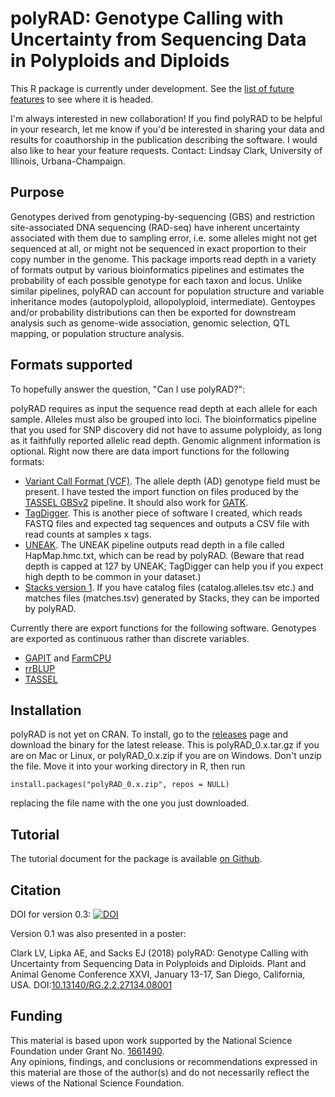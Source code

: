 # polyRAD: Genotype Calling with Uncertainty from Sequencing Data in Polyploids and Diploids

This R package is currently under development.  See the [list of future features](https://github.com/lvclark/polyRAD/wiki/todo) to see where it is headed.

I'm always interested in new collaboration!  If you find polyRAD to be helpful in your research, let me know if you'd be interested in sharing your data and results for coauthorship in the publication describing the software.  I would also like to hear your feature requests.  Contact: Lindsay Clark, University of Illinois, Urbana-Champaign.

## Purpose

Genotypes derived from genotyping-by-sequencing (GBS) and restriction site-associated DNA sequencing (RAD-seq) have inherent uncertainty associated with them due to sampling error, i.e. some alleles might not get sequenced at all, or might not be sequenced in exact proportion to their copy number in the genome.  This package imports read depth in a variety of formats output by various bioinformatics pipelines and estimates the probability of each possible genotype for each taxon and locus.  Unlike similar pipelines, polyRAD can account for population structure and variable inheritance modes (autopolyploid, allopolyploid, intermediate).  Gentoypes and/or probability distributions can then be exported for downstream analysis such as genome-wide association, genomic selection, QTL mapping, or population structure analysis.

## Formats supported

To hopefully answer the question, "Can I use polyRAD?":

polyRAD requires as input the sequence read depth at each allele for each sample.  Alleles must also be grouped into loci.  The bioinformatics pipeline that you used for SNP discovery did not have to assume polyploidy, as long as it faithfully reported allelic read depth.  Genomic alignment information is optional.  Right now there are data import functions for the following formats:

* [Variant Call Format (VCF)](https://samtools.github.io/hts-specs/).  The allele depth (AD) genotype field must be present.  I have tested the import function on files produced by the [TASSEL GBSv2](https://bitbucket.org/tasseladmin/tassel-5-source/wiki/Tassel5GBSv2Pipeline) pipeline.  It should also work for [GATK](https://software.broadinstitute.org/gatk/).
* [TagDigger](https://github.com/lvclark/tagdigger).  This is another piece of software I created, which reads FASTQ files and expected tag sequences and outputs a CSV file with read counts at samples x tags.
* [UNEAK](https://tassel.bitbucket.io/TasselArchived.html).  The UNEAK pipeline outputs read depth in a file called HapMap.hmc.txt, which can be read by polyRAD.  (Beware that read depth is capped at 127 by UNEAK; TagDigger can help you if you expect high depth to be common in your dataset.)
* [Stacks version 1](http://catchenlab.life.illinois.edu/stacks/).  If you have catalog files (catalog.alleles.tsv etc.) and matches files (matches.tsv) generated by Stacks, they can be imported by polyRAD.

Currently there are export functions for the following software.  Genotypes are exported as continuous rather than discrete variables.

* [GAPIT](http://www.zzlab.net/GAPIT/) and [FarmCPU](http://www.zzlab.net/FarmCPU/)
* [rrBLUP](https://cran.r-project.org/web/packages/rrBLUP/)
* [TASSEL](http://www.maizegenetics.net/tassel)

## Installation

polyRAD is not yet on CRAN.  To install, go to the [releases](https://github.com/lvclark/polyRAD/releases) page and download the binary for the latest release.  This is polyRAD_0.x.tar.gz if you are on Mac or Linux, or polyRAD_0.x.zip if you are on Windows.  Don't unzip the file.  Move it into your working directory in R, then run

```
install.packages("polyRAD_0.x.zip", repos = NULL)
```

replacing the file name with the one you just downloaded.

## Tutorial

The tutorial document for the package is available [on Github](https://github.com/lvclark/polyRAD/blob/master/vignettes/polyRADtutorial.md).

## Citation

DOI for version 0.3: [![DOI](https://zenodo.org/badge/99379777.svg)](https://zenodo.org/badge/latestdoi/99379777)

Version 0.1 was also presented in a poster:

Clark LV, Lipka AE, and Sacks EJ (2018) polyRAD: Genotype Calling with Uncertainty from Sequencing Data
in Polyploids and Diploids.  Plant and Animal Genome Conference XXVI, January 13-17, San Diego, California, USA.
DOI:[10.13140/RG.2.2.27134.08001](http://dx.doi.org/10.13140/RG.2.2.27134.08001)

## Funding

This material is based upon work supported by the National Science Foundation under Grant No. 
[1661490](https://www.nsf.gov/awardsearch/showAward?AWD_ID=1661490&HistoricalAwards=false).  
Any opinions, findings, and conclusions or recommendations expressed in this material are those 
of the author(s) and do not necessarily reflect the views of the National Science Foundation.
